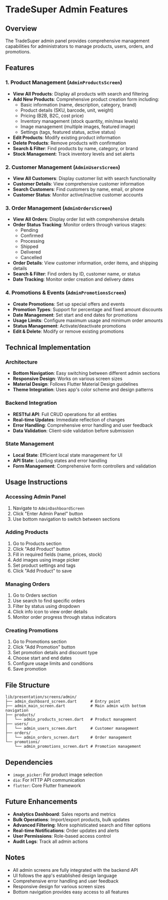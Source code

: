 # TradeSuper Admin Features

## Overview

The TradeSuper admin panel provides comprehensive management capabilities for administrators to manage products, users, orders, and promotions.

## Features

### 1. Product Management (`AdminProductsScreen`)

- **View All Products**: Display all products with search and filtering
- **Add New Products**: Comprehensive product creation form including:
  - Basic information (name, description, category, brand)
  - Product details (SKU, barcode, unit, weight)
  - Pricing (B2B, B2C, cost price)
  - Inventory management (stock quantity, min/max levels)
  - Image management (multiple images, featured image)
  - Settings (tags, featured status, active status)
- **Edit Products**: Modify existing product information
- **Delete Products**: Remove products with confirmation
- **Search & Filter**: Find products by name, category, or brand
- **Stock Management**: Track inventory levels and set alerts

### 2. Customer Management (`AdminUsersScreen`)

- **View All Customers**: Display customer list with search functionality
- **Customer Details**: View comprehensive customer information
- **Search Customers**: Find customers by name, email, or phone
- **Customer Status**: Monitor active/inactive customer accounts

### 3. Order Management (`AdminOrdersScreen`)

- **View All Orders**: Display order list with comprehensive details
- **Order Status Tracking**: Monitor orders through various stages:
  - Pending
  - Confirmed
  - Processing
  - Shipped
  - Delivered
  - Cancelled
- **Order Details**: View customer information, order items, and shipping details
- **Search & Filter**: Find orders by ID, customer name, or status
- **Date Tracking**: Monitor order creation and delivery dates

### 4. Promotions & Events (`AdminPromotionsScreen`)

- **Create Promotions**: Set up special offers and events
- **Promotion Types**: Support for percentage and fixed amount discounts
- **Date Management**: Set start and end dates for promotions
- **Usage Limits**: Configure maximum usage and minimum order amounts
- **Status Management**: Activate/deactivate promotions
- **Edit & Delete**: Modify or remove existing promotions

## Technical Implementation

### Architecture

- **Bottom Navigation**: Easy switching between different admin sections
- **Responsive Design**: Works on various screen sizes
- **Material Design**: Follows Flutter Material Design guidelines
- **Theme Integration**: Uses app's color scheme and design patterns

### Backend Integration

- **RESTful API**: Full CRUD operations for all entities
- **Real-time Updates**: Immediate reflection of changes
- **Error Handling**: Comprehensive error handling and user feedback
- **Data Validation**: Client-side validation before submission

### State Management

- **Local State**: Efficient local state management for UI
- **API State**: Loading states and error handling
- **Form Management**: Comprehensive form controllers and validation

## Usage Instructions

### Accessing Admin Panel

1. Navigate to `AdminDashboardScreen`
2. Click "Enter Admin Panel" button
3. Use bottom navigation to switch between sections

### Adding Products

1. Go to Products section
2. Click "Add Product" button
3. Fill in required fields (name, prices, stock)
4. Add images using image picker
5. Set product settings and tags
6. Click "Add Product" to save

### Managing Orders

1. Go to Orders section
2. Use search to find specific orders
3. Filter by status using dropdown
4. Click info icon to view order details
5. Monitor order progress through status indicators

### Creating Promotions

1. Go to Promotions section
2. Click "Add Promotion" button
3. Set promotion details and discount type
4. Choose start and end dates
5. Configure usage limits and conditions
6. Save promotion

## File Structure

```
lib/presentation/screens/admin/
├── admin_dashboard_screen.dart      # Entry point
├── admin_main_screen.dart           # Main admin with bottom navigation
├── products/
│   └── admin_products_screen.dart   # Product management
├── users/
│   └── admin_users_screen.dart      # Customer management
├── orders/
│   └── admin_orders_screen.dart     # Order management
└── promotions/
    └── admin_promotions_screen.dart # Promotion management
```

## Dependencies

- `image_picker`: For product image selection
- `dio`: For HTTP API communication
- `flutter`: Core Flutter framework

## Future Enhancements

- **Analytics Dashboard**: Sales reports and metrics
- **Bulk Operations**: Import/export products, bulk updates
- **Advanced Filtering**: More sophisticated search and filter options
- **Real-time Notifications**: Order updates and alerts
- **User Permissions**: Role-based access control
- **Audit Logs**: Track all admin actions

## Notes

- All admin screens are fully integrated with the backend API
- UI follows the app's established design language
- Comprehensive error handling and user feedback
- Responsive design for various screen sizes
- Bottom navigation provides easy access to all features
